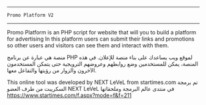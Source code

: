 
------------------------------------
    Promo Platform V2
------------------------------------
Promo Platform is an PHP script for website that will you to build a platform for advertising
In this platform users can submit their links and promotions so other users and visitors can see them and interact with them.

منصة هي عبارة عن برنامج PHP لموقع ويب يساعدك على بناء منصة للإعلان. في هذه المنصة، يمكن للمستخدمين وضع روابطهم وعروضهم الترويجية حتى يتمكن المستخدمون الآخرون والزوار من رؤيتها والتفاعل معها.

This online tool was developed by NEXT LeVeL from startimes.com
تم برمجة السكريبت من طرف العضو NEXT LeVeL في منتدى عالم البرمجة وملحقاتها
https://www.startimes.com/f.aspx?mode=f&f=211
